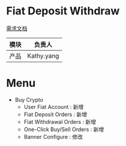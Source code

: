 # Fiat Deposit Withdraw

[需求文档](http://confluence.cmexpro.com/pages/viewpage.action?pageId=60033117)

|模块|负责人|
|---|---|
|产品|Kathy.yang|


# Menu

- Buy Crypto
  - User Fiat Account : 新增
  - Fiat Deposit Orders : 新增
  - Fiat Withdrawal Orders : 新增
  - One-Click Buy/Sell Orders : 新增
  - Banner Configure : 修改
